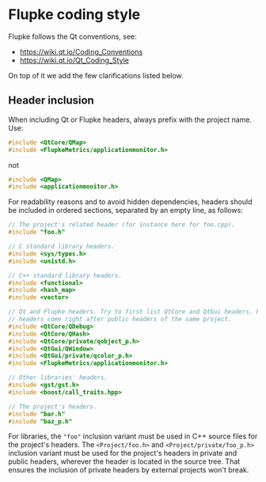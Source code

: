 # Flupke coding style

Flupke follows the Qt conventions, see:
- https://wiki.qt.io/Coding_Conventions
- https://wiki.qt.io/Qt_Coding_Style

On top of it we add the few clarifications listed below.

## Header inclusion

When including Qt or Flupke headers, always prefix with the project name. Use:

```C++
#include <QtCore/QMap>
#include <FlupkeMetrics/applicationmonitor.h>
```

not

```C++
#include <QMap>
#include <applicationmonitor.h>
```

For readability reasons and to avoid hidden dependencies, headers should be
included in ordered sections, separated by an empty line, as follows:

```C++
// The project's related header (for instance here for foo.cpp).
#include "foo.h"

// C standard library headers.
#include <sys/types.h>
#include <unistd.h>

// C++ standard library headers.
#include <functional>
#include <hash_map>
#include <vector>

// Qt and Flupke headers. Try to first list QtCore and QtGui headers. Private
// headers come right after public headers of the same project.
#include <QtCore/QDebug>
#include <QtCore/QHash>
#include <QtCore/private/qobject_p.h>
#include <QtGui/QWindow>
#include <QtGui/private/qcolor_p.h>
#include <FlupkeMetrics/applicationmonitor.h>

// Other libraries' headers.
#include <gst/gst.h>
#include <boost/call_traits.hpp>

// The project's headers.
#include "bar.h"
#include "baz_p.h"
```

For libraries, the `"foo"` inclusion variant must be used in C++ source files
for the project's headers. The `<Project/foo.h>` and `<Project/private/foo_p.h>`
inclusion variant must be used for the project's headers in private and public
headers, wherever the header is located in the source tree. That ensures the
inclusion of private headers by external projects won't break.
